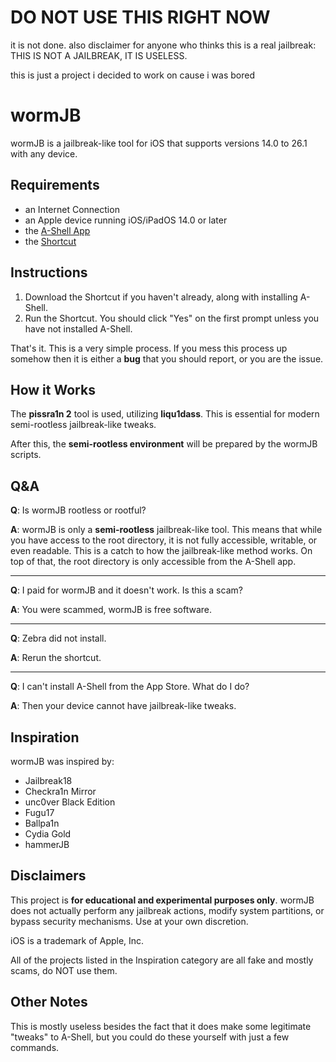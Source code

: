# DO NOT USE THIS RIGHT NOW

it is not done. also disclaimer for anyone who thinks this is a real jailbreak: THIS IS NOT A JAILBREAK, IT IS USELESS.

this is just a project i decided to work on cause i was bored

# wormJB
wormJB is a jailbreak-like tool for iOS that supports versions 14.0 to 26.1 with any device.

## Requirements
- an Internet Connection
- an Apple device running iOS/iPadOS 14.0 or later
- the [A-Shell App](https://apps.apple.com/us/app/a-shell/id1473805438)
- the [Shortcut](https://www.icloud.com/shortcuts/9821de092cb140c29a8f38862f4c99fc)

## Instructions
1. Download the Shortcut if you haven't already, along with installing A-Shell.
2. Run the Shortcut. You should click "Yes" on the first prompt unless you have not installed A-Shell.

That's it. This is a very simple process. If you mess this process up somehow then it is either a **bug** that you should report, or you are the issue.

## How it Works
The **pissra1n 2** tool is used, utilizing **liqu1dass**. This is essential for modern semi-rootless jailbreak-like tweaks.

After this, the **semi-rootless environment** will be prepared by the wormJB scripts.

## Q&A
**Q**: Is wormJB rootless or rootful?

**A**: wormJB is only a **semi-rootless** jailbreak-like tool. This means that while you have access to the root directory, it is not fully accessible, writable, or even readable. This is a catch to how the jailbreak-like method works. On top of that, the root directory is only accessible from the A-Shell app.

---

**Q**: I paid for wormJB and it doesn't work. Is this a scam?

**A**: You were scammed, wormJB is free software.

---

**Q**: Zebra did not install.

**A**: Rerun the shortcut.

---

**Q**: I can't install A-Shell from the App Store. What do I do?

**A**: Then your device cannot have jailbreak-like tweaks.

## Inspiration

wormJB was inspired by:
- Jailbreak18
- Checkra1n Mirror
- unc0ver Black Edition
- Fugu17
- Ballpa1n
- Cydia Gold
- hammerJB

## Disclaimers

This project is **for educational and experimental purposes only**.
wormJB does not actually perform any jailbreak actions, modify system partitions, or bypass security mechanisms.
Use at your own discretion.

iOS is a trademark of Apple, Inc.

All of the projects listed in the Inspiration category are all fake and mostly scams, do NOT use them.

## Other Notes

This is mostly useless besides the fact that it does make some legitimate "tweaks" to A-Shell, but you could do these yourself with just a few commands.
